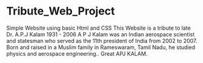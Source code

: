 # Tribute_Web_Project
Simple Website using basic Html and CSS
This Website is a tribute to late Dr. A.P.J Kalam 1931 - 2006
A P J Kalam was an Indian aerospace scientist and statesman who served as the 11th president of India from 2002 to 2007. Born and raised in a Muslim family in Rameswaram, Tamil Nadu, he studied physics and aerospace engineering..
Great APJ KALAM.
